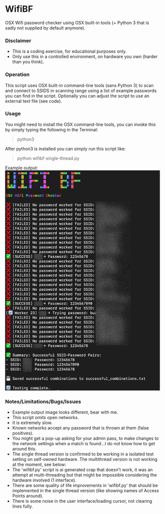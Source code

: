 # WifiBF
 OSX Wifi password checker using OSX built-in tools (+ Python 3 that is sadly not supplied by default anymore).
 

### Disclaimer
* This is a coding exercise, for educational purposes only.
* Only use this in a controlled environment, on hardware you own (harder than you think). 


### Operation
This script uses OSX built-in command-line tools (sans Python 3) to scan and connect to SSIDS in scanning range using a list of example passwords you can find in the script. Optionally you can adjust the script to use an external text file (see code). 

### Usage
You might need to install the OSX command-line tools, you can invoke this by simply typing the following in the Terminal:
 
> python3
 
After python3 is installed you can simply run this script like:

> python wifibf-single-thread.py

Example output:
![](scrot.jpg)



### Notes/Limitations/Bugs/Issues
* Example output image looks different, bear with me.
* This script omits open networks.
* It is extremely slow.
* Known networks accept any password that is thrown at them (false positives). 
* You might get a pop-up asking for your admin pass, to make changes to the network settings when a match is found...I do not know how to get around this.
* The single thread version is confirmed to be working in a isolated test setting on self-owned hardware. The multithread version is not working at the moment, see below:
* The 'wifibf.py' script is ai generated crap that doesn't work, it was an attempt at multi-threading but that might be impossible considering the hardware involved (1 interface).
* There are some quality of life improvements in 'wifibf.py' that should be implemented in the single thread version (like showing names of Access Points around).
* There is some noise in the user interface/loading cursor, not clearing lines fully.